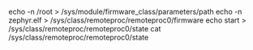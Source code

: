 echo -n /root > /sys/module/firmware_class/parameters/path
echo -n zephyr.elf > /sys/class/remoteproc/remoteproc0/firmware
echo start > /sys/class/remoteproc/remoteproc0/state
cat /sys/class/remoteproc/remoteproc0/state
